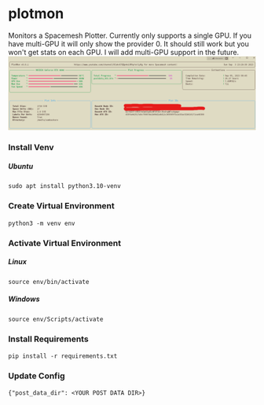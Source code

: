 # plotmon
Monitors a Spacemesh Plotter. Currently only supports a single GPU. If you have multi-GPU it will only show the provider 0. It should still work but you won't get stats on each GPU. I will add multi-GPU support in the future.
![PlotMon](https://github.com/hakehardware/plotmon/blob/main/Plotmon.png)

### Install Venv

##### Ubuntu
```
sudo apt install python3.10-venv
```

### Create Virtual Environment

```
python3 -m venv env
```

### Activate Virtual Environment

##### Linux
``` 
source env/bin/activate
```

##### Windows
``` 
source env/Scripts/activate
```

### Install Requirements

```
pip install -r requirements.txt
```

### Update Config

```
{"post_data_dir": <YOUR POST DATA DIR>}
```
